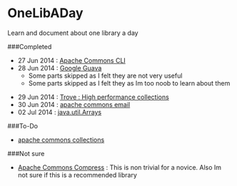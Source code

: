 OneLibADay
==========
Learn and document about one library a day

###Completed
* 27 Jun 2014 : [Apache Commons CLI](https://github.com/dotslash/OneLibADay/blob/master/apache-commons-cli.md)
* 28 Jun 2014 : [Google Guava](https://github.com/dotslash/OneLibADay/blob/master/guava.md)
  + Some parts skipped as I felt they are not very useful
  + Some parts skipped as I felt they as Im too noob to learn about them
+ 29 Jun 2014 : [Trove : High performance collections](https://github.com/dotslash/OneLibADay/blob/master/trove.md)
+ 30 Jun 2014 : [apache commons email](https://github.com/dotslash/OneLibADay/blob/master/email.md)
+ 02 Jul 2014 : [java.util.Arrays](#)

###To-Do
+ [apache commons collections](http://commons.apache.org/proper/commons-collections/)

###Not sure 
+ [Apache Commons Compress](http://commons.apache.org/proper/commons-compress/) : This is non trivial for a novice. Also Im not sure if this is a recommended library
